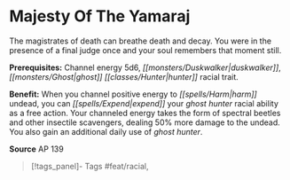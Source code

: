 ﻿---
cssclass: [feats]

---
# Majesty Of The Yamaraj

The magistrates of death can breathe death and decay. You were in the presence of a final judge once and your soul remembers that moment still.

**Prerequisites:** Channel energy 5d6, _[[monsters/Duskwalker|duskwalker]]_, _[[monsters/Ghost|ghost]]_ _[[classes/Hunter|hunter]]_ racial trait.

**Benefit:** When you channel positive energy to _[[spells/Harm|harm]]_ undead, you can _[[spells/Expend|expend]]_ your _ghost_ _hunter_ racial ability as a free action. Your channeled energy takes the form of spectral beetles and other insectile scavengers, dealing 50% more damage to the undead. You also gain an additional daily use of _ghost_ _hunter_.

**Source** AP 139
>[!tags_panel]- Tags
> #feat/racial, 